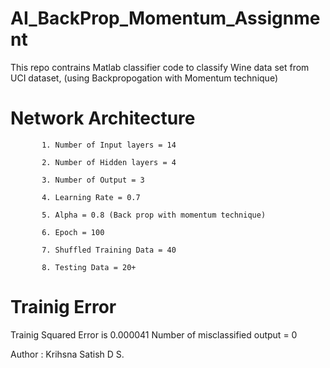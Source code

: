 # AI_BackProp_Momentum_Assignment
This repo contrains Matlab classifier code to classify Wine data set from UCI dataset, (using Backpropogation with Momentum technique)
# Network Architecture
           1. Number of Input layers = 14

           2. Number of Hidden layers = 4

           3. Number of Output = 3

           4. Learning Rate = 0.7

           5. Alpha = 0.8 (Back prop with momentum technique)

           6. Epoch = 100

           7. Shuffled Training Data = 40

           8. Testing Data = 20+
# Trainig Error
Trainig Squared Error is 0.000041
Number of misclassified output = 0


Author : Krihsna Satish D S.